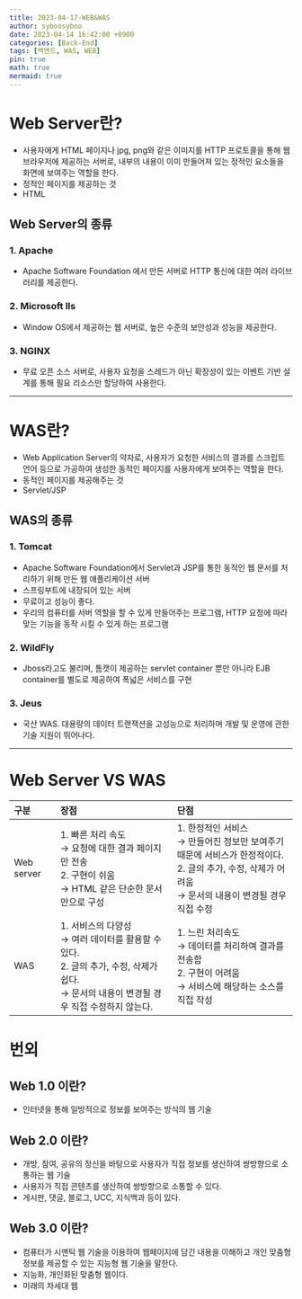 ```yaml
---
title: 2023-04-17-WEB&WAS
author: syboosyboo
date: 2023-04-14 16:42:00 +0900
categories: [Back-End]
tags: [백엔드, WAS, WEB]
pin: true
math: true
mermaid: true
---
```


# Web Server란?
- 사용자에게 HTML 페이지나 jpg, png와 같은 이미지를 HTTP 프로토콜을 통해 웹 브라우저에 제공하는 서버로, 내부의 내용이 이미 만들어져 있는 정적인 요소들을 화면에 보여주는 역할을 한다.
- 정적인 페이지를 제공하는 것
- HTML

## Web Server의 종류

### 1. Apache
- Apache Software Foundation 에서 만든 서버로 HTTP 통신에 대한 여러 라이브러리를 제공한다.

### 2. Microsoft lls
- Window OS에서 제공하는 웹 서버로, 높은 수준의 보안성과 성능을 제공한다.

### 3. NGINX
- 무료 오픈 소스 서버로, 사용자 요청을 스레드가 아닌 확장성이 있는 이벤트 기반 설계를 통해 필요 리소스만 할당하여 사용한다.

---
# WAS란?
- Web Application Server의 약자로, 사용자가 요청한 서비스의 결과를 스크립트 언어 등으로 가공하여 생성한 동적인 페이지를 사용자에게 보여주는 역할을 한다.
- 동적인 페이지를 제공해주는 것
- Servlet/JSP

## WAS의 종류
### 1. Tomcat
- Apache Software Foundation에서 Servlet과 JSP를 통한 동적인 웹 문서를 처리하기 위해 만든 웹 애플리케이션 서버
- 스프링부트에 내장되어 있는 서버
- 무료이고 성능이 좋다.
- 우리의 컴퓨터를 서버 역할을 할 수 있게 만들어주는 프로그램, HTTP 요청에 따라 맞는 기능을 동작 시킬 수 있게 하는 프로그램

### 2. WildFly
- Jboss라고도 불리며, 톰캣이 제공하는 servlet container 뿐만 아니라 EJB container를 별도로 제공하여 폭넓은 서비스를 구현

### 3. Jeus
- 국산 WAS. 대용량의 데이터 트랜잭션을 고성능으로 처리하며 개발 및 운영에 관한 기술 지원이 뛰어나다.

---
# Web Server VS WAS

| 구분         | 장점                                                                                                    | 단점                                                                                                          |
|:-----------|:------------------------------------------------------------------------------------------------------|:------------------------------------------------------------------------------------------------------------|
| Web server | 1. 빠른 처리 속도<br/> → 요청에 대한 결과 페이지만 전송<br/> 2. 구현이 쉬움 <br/> → HTML 같은 단순한 문서만으로 구성                | 1. 한정적인 서비스 <br/>→ 만들어진 정보만 보여주기 때문에 서비스가 한정적이다. <br/> 2. 글의 추가, 수정, 삭제가 어려움 <br/> → 문서의 내용이 변경될 경우 직접 수정 |
| WAS        | 1. 서비스의 다양성 <br/> → 여러 데이터를 활용할 수 있다. <br/> 2. 글의 추가, 수정, 삭제가 쉽다. <br/> → 문서의 내용이 변경될 경우 직접 수정하지 않는다. | 1. 느린 처리속도 <br/> → 데이터를 처리하여 결과를 전송함 <br/> 2. 구현이 어려움 <br/> → 서비스에 해당하는 소스를 직접 작성                         |


# 번외
## Web 1.0 이란?
- 인터넷을 통해 일방적으로 정보를 보여주는 방식의 웹 기술

## Web 2.0 이란?
- 개방, 참여, 공유의 정신을 바탕으로 사용자가 직접 정보를 생산하여 쌍방향으로 소통하는 웹 기술
- 사용자가 직접 콘텐츠를 생산하여 쌍방향으로 소통할 수 있다.
- 게시판, 댓글, 블로그, UCC, 지식백과 등이 있다.

## Web 3.0 이란?
- 컴퓨터가 시맨틱 웹 기술을 이용하여 웹페이지에 담긴 내용을 이해하고 개인 맞춤형 정보를 제공할 수 있는 지능형 웹 기술을 말한다.
- 지능화, 개인화된 맞춤형 웹이다.
- 미래의 차세대 웹

